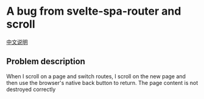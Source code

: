 # A bug from svelte-spa-router and scroll

[中文说明](./README_CN.md)

## Problem description

When I scroll on a page and switch routes, I scroll on the new page and then use the browser's native back button to return. The page content is not destroyed correctly
